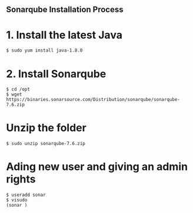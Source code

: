 ## Sonarqube Installation Process
# 1. Install the latest Java
    $ sudo yum install java-1.8.0
# 2. Install Sonarqube
    $ cd /opt
    $ wget https://binaries.sonarsource.com/Distribution/sonarqube/sonarqube-7.6.zip
# Unzip the folder
    $ sudo unzip sonarqube-7.6.zip
# Ading new user and giving an admin rights
    $ useradd sonar
    $ visudo 
    (sonar )



